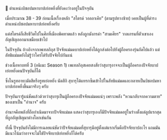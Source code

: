 📌 ตำแหน่งบิชอปมหาบาปเย่อหยิ่งที่ยังคงว่างอยู่ในปัจจุบัน

เมื่อประมาณ 38 - 39 ก่อนเนื้อเรื่องหลัก "สไตรด์ วอลลาเคีย" (ตามรูปทางซ้าย) เคยเป็นผู้ที่ดำรงตำแหน่งบิชอปมหาบาปเย่อหยิ่งครับ

แต่สไตรด์ก็เสียชีวิตไปในศึกที่เมืองพิคทาตแล้ว หลังถูกมังกรดำ "สามเศียร" วาลเกรนที่ตัวเขาเองอัญเชิญออกมาเขมือบเข้าไป

ในปัจจุบัน อ้างอิงจากเพเทลกิอุส ปัจจัยแม่มดบาปเย่อหยิ่งได้ถูกส่งต่อไปยังผู้ถือครองรุ่นถัดไปแล้ว แต่ลัทธิแม่มดยังไม่รู้ว่าใครได้รับปัจจัยไปกันแน่

ช่วงเนื้อหาบทที่ 3 (อนิเมะ Season 1) เพเทลกิอุสเคยสงสัยว่าสุบารุอาจจะเป็นผู้ถือครองปัจจัยบาปเย่อหยิ่งคนปัจจุบันก็ได้

ซึ่งในรูทอายะมัตสึหรือรูทเย่อหยิ่ง นัตสึกิ สุบารุได้แทรกซึมเข้าไปในลัทธิแม่มดและกลายเป็นบิชอปมหาบาปเย่อหยิ่งขึ้นมาจริงๆ ครับ

ปัจจุบันเรารู้แน่ชัดแล้วด้วยว่าสุบารุเป็นผู้ถือครองปัจจัยแม่มดแน่ๆ เพราะพลัง "หวนกลับจากความตาย" ของเขาเป็น "อำนาจ" ครับ

อำนาจคือพลังที่ถือกำเนิดมาจากปัจจัยแม่มด แสดงว่าสุบารุเองก็มีปัจจัยแม่มดอยู่ในร่างตั้งแต่ลูปแรกสุดที่ถูกอัญเชิญมาต่างโลกเช่นกัน

ทั้งนี้ ปัจจุบันยังไม่มีการเฉลยแน่ชัดว่าปัจจัยแม่มดที่สุบารุมีอยู่ตั้งแต่แรกเริ่มคือปัจจัยบาปอะไร แถมมันมีแนวโน้มว่าอาจจะไม่ใช่ปัจจัยบาปเย่อหยิ่งก็ได้ครับ